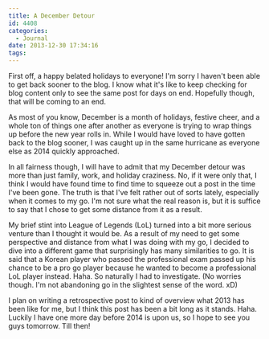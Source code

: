 ```yaml
---
title: A December Detour
id: 4408
categories:
  - Journal
date: 2013-12-30 17:34:16
tags:
---
```


First off, a happy belated holidays to everyone! I'm sorry I haven't been able to get back sooner to the blog. I know what it's like to keep checking for blog content only to see the same post for days on end. Hopefully though, that will be coming to an end.

As most of you know, December is a month of holidays, festive cheer, and a whole ton of things one after another as everyone is trying to wrap things up before the new year rolls in. While I would have loved to have gotten back to the blog sooner, I was caught up in the same hurricane as everyone else as 2014 quickly approached.

In all fairness though, I will have to admit that my December detour was more than just family, work, and holiday craziness. No, if it were only that, I think I would have found time to find time to squeeze out a post in the time I've been gone. The truth is that I've felt rather out of sorts lately, especially when it comes to my go. I'm not sure what the real reason is, but it is suffice to say that I chose to get some distance from it as a result.

My brief stint into League of Legends (LoL) turned into a bit more serious venture than I thought it would be. As a result of my need to get some perspective and distance from what I was doing with my go, I decided to dive into a different game that surprisingly has many similarities to go. It is said that a Korean player who passed the professional exam passed up his chance to be a pro go player because he wanted to become a professional LoL player instead. Haha. So naturally I had to investigate. (No worries though. I'm not abandoning go in the slightest sense of the word. xD)

I plan on writing a retrospective post to kind of overview what 2013 has been like for me, but I think this post has been a bit long as it stands. Haha. Luckily I have one more day before 2014 is upon us, so I hope to see you guys tomorrow. Till then!